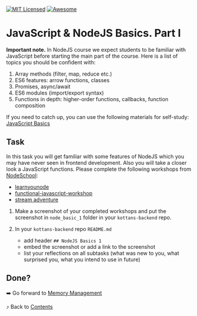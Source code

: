 [![MIT Licensed][icon-mit]][license]
[![Awesome][icon-awesome]][awesome]
&nbsp;&nbsp;&nbsp;&nbsp;&nbsp;&nbsp;

# JavaScript & NodeJS Basics. Part I

**Important note.** In NodeJS course we expect students to be familiar with JavaScript before starting the main part of the course. Here is a list of topics you should be confident with:

1. Array methods (filter, map, reduce etc.)
1. ES6 features: arrow functions, classes
1. Promises, async/await
1. ES6 modules (import/export syntax)
1. Functions in depth: higher-order functions, callbacks, function composition

If you need to catch up, you can use the following materials for self-study: [JavaScript Basics](https://github.com/kottans/frontend/blob/master/tasks/js-basics.md)

## Task

In this task you will get familiar with some features of NodeJS which you may have never seen in frontend development. Also you will take a closer look a JavaScript functions. Please complete the following workshops from [NodeSchool](https://nodeschool.io/):

- [learnyounode](https://github.com/workshopper/learnyounode)
- [functional-javascript-workshop](https://github.com/timoxley/functional-javascript-workshop)
- [stream adventure](https://github.com/workshopper/stream-adventure)

1. Make a screenshot of your completed workshops and put the screenshot in `node_basic_1` folder in your `kottans-backend` repo.

2. In your `kottans-backend` repo `README.md`
   - add header `## NodeJS Basics 1`
   - embed the screenshot or add a link to the screenshot
   - list your reflections on all subtasks (what was new to you, what surprised you, what you intend to use in future)

## Done?

➡️ Go forward to [Memory Management](memory-management.md)

⤴️ Back to [Contents](../contents.md)

[icon-chat]: https://img.shields.io/badge/chat-on%20telegram-blue.svg
[icon-mit]: https://img.shields.io/badge/license-MIT-blue.svg
[icon-awesome]: https://cdn.rawgit.com/sindresorhus/awesome/d7305f38d29fed78fa85652e3a63e154dd8e8829/media/badge.svg
[license]: https://github.com/Kottans/web/blob/master/LICENSE.md
[awesome]: https://github.com/sindresorhus/awesome
